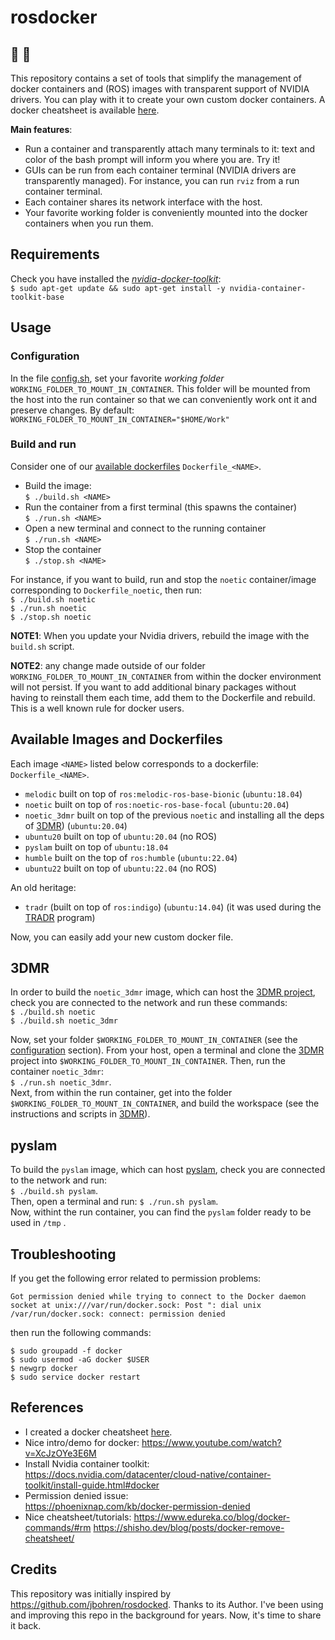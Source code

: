 # rosdocker 
## 🤖 🐳

This repository contains a set of tools that simplify the management of docker containers and (ROS) images with transparent support of NVIDIA drivers. You can play with it to create your own custom docker containers. A docker cheatsheet is available [here](docker_commands.md).

**Main features**:
- Run a container and transparently attach many terminals to it: text and color of the bash prompt will inform you where you are. Try it!
- GUIs can be run from each container terminal (NVIDIA drivers are transparently managed). For instance, you can run `rviz` from a run container terminal. 
- Each container shares its network interface with the host.
- Your favorite working folder is conveniently mounted into the docker containers when you run them. 
  
## Requirements

Check you have installed the *[nvidia-docker-toolkit](https://docs.nvidia.com/datacenter/cloud-native/container-toolkit/latest/install-guide.html#tab-0-0-0)*:   
`$ sudo apt-get update && sudo apt-get install -y nvidia-container-toolkit-base`  

## Usage

### Configuration 

In the file [config.sh](./config.sh), set your favorite *working folder* `WORKING_FOLDER_TO_MOUNT_IN_CONTAINER`. This folder will be mounted from the host into the run container so that we can conveniently work ont it and preserve changes. By default:    
`WORKING_FOLDER_TO_MOUNT_IN_CONTAINER="$HOME/Work"`       


### Build and run  

Consider one of our [available dockerfiles](#available-images-and-dockerfiles) `Dockerfile_<NAME>`. 
* Build the image:      
`$ ./build.sh <NAME>`     
* Run the container from a first terminal (this spawns the container)    
`$ ./run.sh <NAME>`     
* Open a new terminal and connect to the running container     
`$ ./run.sh <NAME>`     
* Stop the container     
`$ ./stop.sh <NAME>`     

For instance, if you want to build, run and stop the `noetic` container/image corresponding to `Dockerfile_noetic`, then run:   
`$ ./build.sh noetic`     
`$ ./run.sh noetic`    
`$ ./stop.sh noetic`   

**NOTE1**: When you update your Nvidia drivers, rebuild the image with the `build.sh` script. 

**NOTE2**: any change made outside of our folder `WORKING_FOLDER_TO_MOUNT_IN_CONTAINER` from within the docker environment will not persist. If you want to add additional binary packages without having to reinstall them each time, add them to the Dockerfile and rebuild. This is a well known rule for docker users. 

## Available Images and Dockerfiles 

Each image `<NAME>` listed below corresponds to a dockerfile: `Dockerfile_<NAME>`. 

- `melodic` built on top of `ros:melodic-ros-base-bionic` (`ubuntu:18.04`)
- `noetic` built on top of `ros:noetic-ros-base-focal` (`ubuntu:20.04`)
- `noetic_3dmr` built on top of the previous `noetic` and installing all the deps of [3DMR](https://github.com/luigifreda/3dmr.git))  (`ubuntu:20.04`)
- `ubuntu20` built on top of `ubuntu:20.04` (no ROS)
- `pyslam` built on top of `ubuntu:18.04` 
- `humble`  built on the top of `ros:humble` (`ubuntu:22.04`)
- `ubuntu22` built on top of `ubuntu:22.04` (no ROS)
  
An old heritage:  
- `tradr` (built on top of `ros:indigo`) (`ubuntu:14.04`) (it was used during the [TRADR](https://www.tradr-project.eu/) program)

Now, you can easily add your new custom docker file. 

## 3DMR 

In order to build the `noetic_3dmr` image, which can host the [3DMR project](https://github.com/luigifreda/3dmr), check you are connected to the network and run these commands:     
`$ ./build.sh noetic`     
`$ ./build.sh noetic_3dmr`      

Now, set your folder `$WORKING_FOLDER_TO_MOUNT_IN_CONTAINER` (see the [configuration](#configuration) section). From your host, open a terminal and clone the [3DMR](https://github.com/luigifreda/3dmr) project into `$WORKING_FOLDER_TO_MOUNT_IN_CONTAINER`. Then, run the container `noetic_3dmr`:    
`$ ./run.sh noetic_3dmr`.      
Next, from within the run container, get into the folder `$WORKING_FOLDER_TO_MOUNT_IN_CONTAINER`, and build the workspace (see the instructions and scripts in [3DMR](https://github.com/luigifreda/3dmr)). 

## pyslam 

To build the `pyslam` image, which can host [pyslam](https://github.com/luigifreda/pyslam), check you are connected to the network and run:  
`$ ./build.sh pyslam`.      
Then, open a terminal and run: 
`$ ./run.sh pyslam`.      
Now, withint the run container, you can find the `pyslam` folder ready to be used in `/tmp` .  

## Troubleshooting 

If you get the following error related to permission problems:
```
Got permission denied while trying to connect to the Docker daemon socket at unix:///var/run/docker.sock: Post ": dial unix /var/run/docker.sock: connect: permission denied
```
then run the following commands:
```
$ sudo groupadd -f docker
$ sudo usermod -aG docker $USER
$ newgrp docker
$ sudo service docker restart
``` 

## References

* I created a docker cheatsheet [here](docker_commands.md).
* Nice intro/demo for docker:
  https://www.youtube.com/watch?v=XcJzOYe3E6M 
* Install Nvidia container toolkit:   
  https://docs.nvidia.com/datacenter/cloud-native/container-toolkit/install-guide.html#docker 
* Permission denied issue:     
  https://phoenixnap.com/kb/docker-permission-denied
* Nice cheatsheet/tutorials: 
  https://www.edureka.co/blog/docker-commands/#rm 
  https://shisho.dev/blog/posts/docker-remove-cheatsheet/

## Credits 

This repository was initially inspired by https://github.com/jbohren/rosdocked. Thanks to its Author. I've been using and improving this repo in the background for years. Now, it's time to share it back.  
